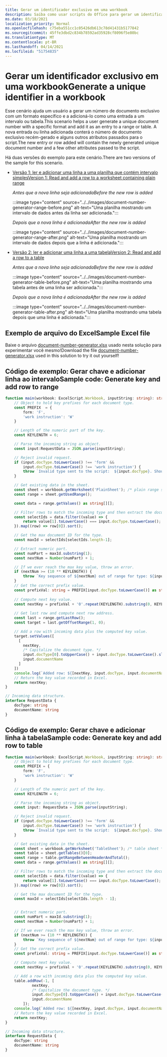 ```yaml
---
title: Gerar um identificador exclusivo em uma workbook
description: Saiba como usar scripts do Office para gerar um identificador exclusivo e adicionar uma linha a uma tabela e intervalo.
ms.date: 03/18/2021
localization_priority: Normal
ms.openlocfilehash: c75eba551cc1c05426db613c78d41431b5177842
ms.sourcegitcommit: 45ffe3dbd2c834b78592ad35928cf8096f5e80bc
ms.translationtype: MT
ms.contentlocale: pt-BR
ms.lasthandoff: 04/14/2021
ms.locfileid: "51754835"
---
```

# <a name="generate-a-unique-identifier-in-a-workbook"></a><span data-ttu-id="06625-103">Gerar um identificador exclusivo em uma workbook</span><span class="sxs-lookup"><span data-stu-id="06625-103">Generate a unique identifier in a workbook</span></span>

<span data-ttu-id="06625-104">Esse cenário ajuda um usuário a gerar um número de documento exclusivo com um formato específico e a adicioná-lo como uma entrada a um intervalo ou tabela.</span><span class="sxs-lookup"><span data-stu-id="06625-104">This scenario helps a user generate a unique document number with a specific format and add it as an entry to a range or table.</span></span> <span data-ttu-id="06625-105">A nova entrada ou linha adicionada conterá o número de documento exclusivo recém-gerado e alguns outros atributos passados para o script.</span><span class="sxs-lookup"><span data-stu-id="06625-105">The new entry or row added will contain the newly generated unique document number and a few other attributes passed to the script.</span></span>

<span data-ttu-id="06625-106">Há duas versões do exemplo para este cenário.</span><span class="sxs-lookup"><span data-stu-id="06625-106">There are two versions of the sample for this scenario.</span></span>

* [<span data-ttu-id="06625-107">Versão 1: ler e adicionar uma linha a uma planilha que contém intervalo simples</span><span class="sxs-lookup"><span data-stu-id="06625-107">Version 1: Read and add a row to a worksheet containing plain range</span></span>](#sample-code-generate-key-and-add-row-to-range)

    <span data-ttu-id="06625-108">_Antes que a nova linha seja adicionada_</span><span class="sxs-lookup"><span data-stu-id="06625-108">_Before the new row is added_</span></span>

    :::image type="content" source="../../images/document-number-generator-range-before.png" alt-text="Uma planilha mostrando um intervalo de dados antes da linha ser adicionada.":::

    <span data-ttu-id="06625-110">_Depois que a nova linha é adicionada_</span><span class="sxs-lookup"><span data-stu-id="06625-110">_After the new row is added_</span></span>

    :::image type="content" source="../../images/document-number-generator-range-after.png" alt-text="Uma planilha mostrando um intervalo de dados depois que a linha é adicionada.":::

* [<span data-ttu-id="06625-112">Versão 2: ler e adicionar uma linha a uma tabela</span><span class="sxs-lookup"><span data-stu-id="06625-112">Version 2: Read and add a row to a table</span></span>](#sample-code-generate-key-and-add-row-to-table)

    <span data-ttu-id="06625-113">_Antes que a nova linha seja adicionada_</span><span class="sxs-lookup"><span data-stu-id="06625-113">_Before the new row is added_</span></span>

    :::image type="content" source="../../images/document-number-generator-table-before.png" alt-text="Uma planilha mostrando uma tabela antes de uma linha ser adicionada.":::

    <span data-ttu-id="06625-115">_Depois que a nova linha é adicionada_</span><span class="sxs-lookup"><span data-stu-id="06625-115">_After the new row is added_</span></span>

    :::image type="content" source="../../images/document-number-generator-table-after.png" alt-text="Uma planilha mostrando uma tabela depois que uma linha é adicionada.":::

## <a name="sample-excel-file"></a><span data-ttu-id="06625-117">Exemplo de arquivo do Excel</span><span class="sxs-lookup"><span data-stu-id="06625-117">Sample Excel file</span></span>

<span data-ttu-id="06625-118">Baixe o arquivo <a href="document-number-generator.xlsx">document-number-generator.xlsx</a> usado nesta solução para experimentar você mesmo!</span><span class="sxs-lookup"><span data-stu-id="06625-118">Download the file <a href="document-number-generator.xlsx">document-number-generator.xlsx</a> used in this solution to try it out yourself!</span></span>

## <a name="sample-code-generate-key-and-add-row-to-range"></a><span data-ttu-id="06625-119">Código de exemplo: Gerar chave e adicionar linha ao intervalo</span><span class="sxs-lookup"><span data-stu-id="06625-119">Sample code: Generate key and add row to range</span></span>

```TypeScript
function main(workbook: ExcelScript.Workbook, inputString: string): string {
    // Object to hold key prefixes for each document type.
    const PREFIX  = {
        form: 'F',
        'work instruction': 'W'
    }

    // Length of the numeric part of the key.
    const KEYLENGTH = 6;

    // Parse the incoming string as object.
    const input:RequestData = JSON.parse(inputString);

    // Reject invalid request.
    if (input.docType.toLowerCase() !== 'form' && 
        input.docType.toLowerCase() !== 'work instruction') {
        throw `Invalid type sent to the script:  ${input.docType}. Should be one of the following: ${Object.keys(PREFIX)}`
    }

    // Get existing data in the sheet.
    const sheet = workbook.getWorksheet('PlainSheet'); /* plain range sheet */
    const range = sheet.getUsedRange();

    const data = range.getValues() as string[][];

    // Filter rows to match the incoming type and then extract the document number column (index 0) and then sort it. 
    const selectIds = data.filter((value) => {
        return value[1].toLowerCase() === input.docType.toLowerCase();
    }).map((row) => row[0]).sort();

    // Get the max document ID for the type.
    const maxId = selectIds[selectIds.length-1];

    // Extract numeric part.
    const numPart = maxId.substring(1);
    const nextNum = Number(numPart) + 1;

    // If we ever reach the max key value, throw an error.
    if (nextNum >= (10 ** KEYLENGTH)) {
        throw `Key sequence of ${nextNum} out of range for type: ${input.docType}.`
    }
    // Get the correct prefix value.
    const prefixVal: string = PREFIX[input.docType.toLowerCase()] as string;
    
    // Compute next key value.
    const nextKey = prefixVal + '0'.repeat(KEYLENGTH).substring(0, KEYLENGTH - String(nextNum).length) + String(nextNum);
    
    // Get last row and compute next row address.
    const last = range.getLastRow();
    const target = last.getOffsetRange(1, 0);

    // Add a row with incoming data plus the computed key value.
    target.setValues([
      [
        nextKey, 
        /* Capitalize the document type. */
        input.docType[0].toUpperCase() + input.docType.toLowerCase().slice(1),
        input.documentName
      ]
    ])
    console.log(`Added row: ${[nextKey, input.docType, input.documentName]}`)
    // Return the key value recorded in Excel.
    return nextKey;
}

// Incoming data structure.
interface RequestData {
    docType: string
    documentName: string
}
```

## <a name="sample-code-generate-key-and-add-row-to-table"></a><span data-ttu-id="06625-120">Código de exemplo: Gerar chave e adicionar linha à tabela</span><span class="sxs-lookup"><span data-stu-id="06625-120">Sample code: Generate key and add row to table</span></span>

```TypeScript
function main(workbook: ExcelScript.Workbook, inputString: string): string {
    // Object to hold key prefixes for each document type.
    const PREFIX = {
        form: 'F',
        'work instruction': 'W'
    }

    // Length of the numeric part of the key.
    const KEYLENGTH = 6;

    // Parse the incoming string as object.
    const input: RequestData = JSON.parse(inputString);

    // Reject invalid request.
    if (input.docType.toLowerCase() !== 'form' &&
        input.docType.toLowerCase() !== 'work instruction') {
        throw `Invalid type sent to the script:  ${input.docType}. Should be one of the following: ${Object.keys(PREFIX)}`
    }

    // Get existing data in the sheet.
    const sheet = workbook.getWorksheet('TableSheet'); /* table sheet */
    const table = sheet.getTables()[0];
    const range = table.getRangeBetweenHeaderAndTotal();
    const data = range.getValues() as string[][];

    // Filter rows to match the incoming type and then extract the document number column (index 0) and then sort it.
    const selectIds = data.filter((value) => {
        return value[1].toLowerCase() === input.docType.toLowerCase();
    }).map((row) => row[0]).sort();

    // Get the max document ID for the type.
    const maxId = selectIds[selectIds.length - 1];


    // Extract numeric part.
    const numPart = maxId.substring(1);
    const nextNum = Number(numPart) + 1;

    // If we ever reach the max key value, throw an error.
    if (nextNum >= (10 ** KEYLENGTH)) {
        throw `Key sequence of ${nextNum} out of range for type: ${input.docType}.`
    }
    // Get the correct prefix value.
    const prefixVal: string = PREFIX[input.docType.toLowerCase()] as string;

    // Compute next key value.
    const nextKey = prefixVal + '0'.repeat(KEYLENGTH).substring(0, KEYLENGTH - String(nextNum).length) + String(nextNum);

    // Add a row with incoming data plus the computed key value.
    table.addRow(-1, [
            nextKey,
            /* Capitalize the document type. */
            input.docType[0].toUpperCase() + input.docType.toLowerCase().slice(1),
            input.documentName
        ]);
    console.log(`Added row: ${[nextKey, input.docType, input.documentName]}`)
    // Return the key value recorded in Excel.
    return nextKey;
}

// Incoming data structure.
interface RequestData {
    docType: string
    documentName: string
}
```
